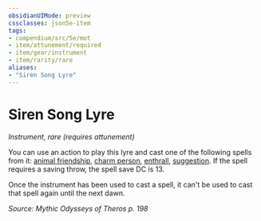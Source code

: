 ```yaml
---
obsidianUIMode: preview
cssclasses: json5e-item
tags:
- compendium/src/5e/mot
- item/attunement/required
- item/gear/instrument
- item/rarity/rare
aliases: 
- "Siren Song Lyre"
---
```

# Siren Song Lyre
*Instrument, rare (requires attunement)*  


You can use an action to play this lyre and cast one of the following spells from it: [animal friendship](compendium/spells/animal-friendship.md), [charm person](compendium/spells/charm-person.md), [enthrall](compendium/spells/enthrall.md), [suggestion](compendium/spells/suggestion.md). If the spell requires a saving throw, the spell save DC is 13.

Once the instrument has been used to cast a spell, it can't be used to cast that spell again until the next dawn.

*Source: Mythic Odysseys of Theros p. 198*